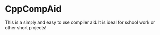 # CppCompAid
This is a simply and easy to use compiler aid. It is ideal for school work or other short projects!
